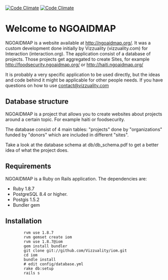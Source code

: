 
[![Code Climate](https://codeclimate.com/github/rietta/iom.png)](https://codeclimate.com/github/rietta/iom)
[![Code Climate](https://codeclimate.com/github/rietta/iom.png)](https://codeclimate.com/github/rietta/iom)

# Welcome to NGOAIDMAP

NGOAIDMAP is a website available at http://ngoaidmap.org/. It was a custom development done initially by Vizzuality (vizzuality.com) for Interaction (interaction.org). The application consist of a database of projects. Those projects get aggregated to create Sites, for example http://foodsecurity.ngoaidmap.org/ or http://haiti.ngoaidmap.org/

It is probably a very specific application to be used directly, but the ideas and code behind it might be applicable for other people needs. If you have questions on how to use contact@vizzuality.com

## Database structure

NGOAIDMAP is a project that allows you to create websites about projects around a certain topic. For example haiti or foodsecurity.

The database consist of 4 main tables: "projects" done by "organizations" funded by "donors" which are included in different "sites".

Take a look at the database schema at db/db_schema.pdf to get a better idea of what the project does.

## Requirements

NGOAIDMAP is a Ruby on Rails application. The dependencies are:

- Ruby 1.8.7
- PostgreSQL 8.4 or higher.
- Postgis 1.5.2
 - Bundler gem

## Installation

```
        rvm use 1.8.7
        rvm gemset create iom
        rvm use 1.8.7@iom
        gem install bundler
        git clone git://github.com/Vizzuality/iom.git
        cd iom
        bundle install
        # edit config/database.yml
        rake db:setup
        rails s
```

